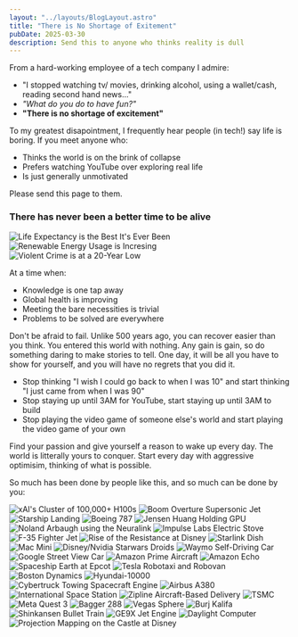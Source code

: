 ```yaml
---
layout: "../layouts/BlogLayout.astro"
title: "There is No Shortage of Exitement"
pubDate: 2025-03-30
description: Send this to anyone who thinks reality is dull
---
```


From a hard-working employee of a tech company I admire:

-   "I stopped watching tv/ movies, drinking alcohol, using a wallet/cash, reading second hand news..."
-   _"What do you do to have fun?"_
-   **"There is no shortage of excitement"**

To my greatest disapointment, I frequently hear people (in tech!) say life is boring. If you meet
anyone who:

-   Thinks the world is on the brink of collapse
-   Prefers watching YouTube over exploring real life
-   Is just generally unmotivated

Please send this page to them.

### There has never been a better time to be alive

<img alt="Life Expectancy is the Best It's Ever Been" src="https://humanprogress.org/wp-content/uploads/2023/03/Trend-24-Updated-Chart.png" />
<img alt="Renewable Energy Usage is Incresing" src="https://www.kxan.com/wp-content/uploads/sites/40/2021/08/Screen-Shot-2021-08-03-at-7.54.00-PM-e1628038482756.png" />
<img alt="Violent Crime is at a 20-Year Low" src="https://cdn.factcheck.org/UploadedFiles/violent-crime-rate.jpg" />

At a time when:

-   Knowledge is one tap away
-   Global health is improving
-   Meeting the bare necessities is trivial
-   Problems to be solved are everywhere

Don't be afraid to fail. Unlike 500 years ago, you can recover easier than you think. You entered
this world with nothing. Any gain is gain, so do something daring to make stories to tell. One day,
it will be all you have to show for yourself, and you will have no regrets that you did it.

-   Stop thinking "I wish I could go back to when I was 10" and start thinking "I just came from
    when I was 90"
-   Stop staying up until 3AM for YouTube, start staying up until 3AM to build
-   Stop playing the video game of someone else's world and start playing the video game of your own

Find your passion and give yourself a reason to wake up every day. The world is litterally yours to
conquer. Start every day with aggressive optimisim, thinking of what is possible.

So much has been done by people like this, and so much can be done by you:

<div class="image-grid">
    <img alt="xAI's Cluster of 100,000+ H100s" src="https://pbs.twimg.com/media/GhvbG-hXgAAlAXC?format=jpg&name=medium"/>
    <img alt="Boom Overture Supersonic Jet" src="https://s202.q4cdn.com/986123435/files/doc_news/2022/08/1/Boom_60Ka_16x9_v2.jpg"/>
    <img alt="Starship Landing" src="https://pbs.twimg.com/media/GZya-ecXQAAmb0n?format=jpg&name=large"/>
    <img alt="Boeing 787" src="https://images.aircharterservice.com/global/aircraft-guide/group-charter/boeing-b787-1.jpg"/>
    <img alt="Jensen Huang Holding GPU" src="https://external-preview.redd.it/nvidia-ceo-we-cant-do-computer-graphics-anymore-without-v0-ZHSJfOunoJHhXCkfKkA_qegGzGe9p3ons5YiAjlLrpA.jpg?auto=webp&s=988a6c3076e352a7d5017407c915ea14e9226852"/>
    <img alt="Noland Arbaugh using the Neuralink" src="https://assets.bwbx.io/images/users/iqjWHBFdfxIU/i.JTzXXe3ANY/v2/-1x-1.webp"/>
    <img alt="Impulse Labs Electric Stove" src="https://www.potreroview.net/wp-content/uploads/2023/12/PotreroView_2023-06_impulse-labs.png"/>
    <img alt="F-35 Fighter Jet" src="https://www.lockheedmartin.com/content/dam/lockheed-martin/general/template/images/ryan169.jpg"/>
    <img alt="Rise of the Resistance at Disney" src="https://lumiere-a.akamaihd.net/v1/images/5e209ced0fd4cb0001e15a16-image_4d5a74c5.jpeg?region=336,0,864,864"/>
    <img alt="Starlink Dish" src="https://www.starlink.com/public-files/home_feature_mini_d.webp"/>
    <img alt="Mac Mini" src="https://www.apple.com/newsroom/images/2024/10/apples-new-mac-mini-apples-new-mac-mini-is-more-mighty-more-mini-and-built-for-apple-intelligence/article/Apple-Mac-mini-hero_big.jpg.large_2x.jpg"/>
    <img alt="Disney/Nvidia Starwars Droids" src="https://wdwmagic.twic.pics/ElementGalleryItems/attractions/Fullsize/Star-Wars-Land_Full_53435.jpg"/>
    <img alt="Waymo Self-Driving Car" src="https://i.extremetech.com/imagery/content-types/01ReMlFeLU518oTsh8RHohw/hero-image.fit_lim.v1715705319.jpg"/>
    <img alt="Google Street View Car" src="https://www.mytwintiers.com/wp-content/uploads/sites/89/2022/07/GettyImages-1240875445.jpg?w=2560&h=1440&crop=1"/>
    <img alt="Amazon Prime Aircraft" src="https://assets.aboutamazon.com/dims4/default/1f82ece/2147483647/strip/true/crop/2548x1434+1+0/resize/2640x1486!/quality/90/?url=https%3A%2F%2Famazon-blogs-brightspot.s3.amazonaws.com%2Fd0%2Fa2%2F40ea55214df78a534364fb9c100f%2Fabout-amazon-feature-feature001-amazon-amazonair-zsc-9925-copy-2550x1434.jpg"/>
    <img alt="Amazon Echo" src="https://platform.vox.com/wp-content/uploads/sites/2/chorus/uploads/chorus_asset/file/19734956/GettyImages_1154848776.jpg?quality=90&strip=all&crop=3.0874934771265%2C0%2C93.825013045747%2C100&w=2400"/>
    <img alt="Spaceship Earth at Epcot" src="https://upload.wikimedia.org/wikipedia/commons/thumb/7/73/Spaceship_Earth%2C_EPCOT.jpg/1200px-Spaceship_Earth%2C_EPCOT.jpg"/>
    <img alt="Tesla Robotaxi and Robovan" src="https://www.forbes.com.au/wp-content/uploads/2024/10/Robotaxi_99.jpg"/>
    <img alt="Boston Dynamics" src="https://cloudfront-us-east-1.images.arcpublishing.com/bostonglobe/WHCMILFROKJTP4AG5DN62ZEPGU.jpg"/>
    <img alt="Hyundai-10000" src="https://clickpetroleoegas.com.br/wp-content/uploads/2024/05/hyundai.jpg"/>
    <img alt="Cybertruck Towing Spacecraft Engine" src="https://digitalassets.tesla.com/tesla-contents/image/upload/f_auto,q_auto/Cybertruck-Hero-Desktop-v2.png"/>
    <img alt="Airbus A380" src="https://runwaygirlnetwork.com/wp-content/uploads/2024/10/Qantas-A380-Taking-Off-2.jpg"/>
    <img alt="International Space Station" src="https://cdn.mos.cms.futurecdn.net/F4usRYsv56CWbPk6YK2YCT.jpg"/>
    <img alt="Zipline Aircraft-Based Delivery" src="https://upload.wikimedia.org/wikipedia/commons/9/96/Zipline_Drone_Launch.jpg"/>
    <img alt="TSMC" src="https://cdn.wccftech.com/wp-content/uploads/2024/04/Intel-TSMC.webp"/>
    <img alt="Meta Quest 3" src="https://lordsofgaming.net/wp-content/uploads/2024/10/Meta-Quest-3-MR.jpg"/>
    <img alt="Bagger 288" src="https://i.ytimg.com/vi/rtDQazrknsE/sddefault.jpg"/>
    <img alt="Vegas Sphere" src="https://media.licdn.com/dms/image/v2/D4D12AQF0dIGNmVVzyQ/article-cover_image-shrink_720_1280/article-cover_image-shrink_720_1280/0/1711453265378?e=2147483647&v=beta&t=IUoYAae87MPdeGLc-wKF5i8Kcpjnt1BiS1SQMCAtnfA"/>
    <img alt="Burj Kalifa" src="https://www.allplan.com/fileadmin/_processed_/6/5/csm_iStock-183346577_NEU_b998568fdd.jpg"/>
    <img alt="Shinkansen Bullet Train" src="https://cdn.cheapoguides.com/wp-content/uploads/sites/2/2023/10/tokaido-shinkansen_gdl.jpg"/>
    <img alt="GE9X Jet Engine" src="https://i.redd.it/weycj4muamy51.jpg"/>
    <img alt="Daylight Computer" src="https://bgr.com/wp-content/uploads/2024/07/Daylight-Computer-DC-1.jpg?quality=82&strip=all&resize=1400,788"/>
    <img alt="Projection Mapping on the Castle at Disney" src="https://www.disneycampus.com/content/dam/dse-ic/blog/the-science-behind-the-magic-disney-enchantment/Image2.png"/>
</div
